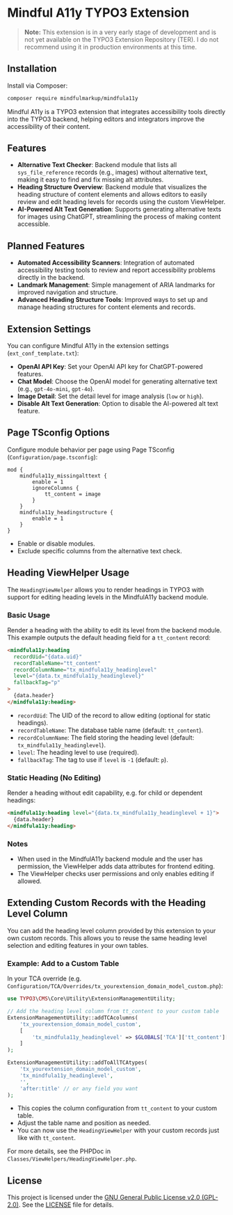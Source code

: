 # Mindful A11y TYPO3 Extension

> **Note:** This extension is in a very early stage of development and is not yet available on the TYPO3 Extension Repository (TER). I do not recommend using it in production environments at this time.

## Installation

Install via Composer:

```bash
composer require mindfulmarkup/mindfula11y
```

Mindful A11y is a TYPO3 extension that integrates accessibility tools directly into the TYPO3 backend, helping editors and integrators improve the accessibility of their content.

## Features

- **Alternative Text Checker**: Backend module that lists all `sys_file_reference` records (e.g., images) without alternative text, making it easy to find and fix missing alt attributes.
- **Heading Structure Overview**: Backend module that visualizes the heading structure of content elements and allows editors to easily review and edit heading levels for records using the custom ViewHelper.
- **AI-Powered Alt Text Generation**: Supports generating alternative texts for images using ChatGPT, streamlining the process of making content accessible.

## Planned Features

- **Automated Accessibility Scanners**: Integration of automated accessibility testing tools to review and report accessibility problems directly in the backend.
- **Landmark Management**: Simple management of ARIA landmarks for improved navigation and structure.
- **Advanced Heading Structure Tools**: Improved ways to set up and manage heading structures for content elements and records.

## Extension Settings

You can configure Mindful A11y in the extension settings (`ext_conf_template.txt`):

- **OpenAI API Key**: Set your OpenAI API key for ChatGPT-powered features.
- **Chat Model**: Choose the OpenAI model for generating alternative text (e.g., `gpt-4o-mini`, `gpt-4o`).
- **Image Detail**: Set the detail level for image analysis (`low` or `high`).
- **Disable Alt Text Generation**: Option to disable the AI-powered alt text feature.

## Page TSconfig Options

Configure module behavior per page using Page TSconfig (`Configuration/page.tsconfig`):

```
mod {
    mindfula11y_missingalttext {
        enable = 1
        ignoreColumns {
            tt_content = image
        }
    }
    mindfula11y_headingstructure {
        enable = 1
    }
}
```

- Enable or disable modules.
- Exclude specific columns from the alternative text check.

## Heading ViewHelper Usage

The `HeadingViewHelper` allows you to render headings in TYPO3 with support for editing heading levels in the MindfulA11y backend module.

### Basic Usage

Render a heading with the ability to edit its level from the backend module. This example outputs the default heading field for a `tt_content` record:

```html
<mindfula11y:heading
  recordUid="{data.uid}"
  recordTableName="tt_content"
  recordColumnName="tx_mindfula11y_headinglevel"
  level="{data.tx_mindfula11y_headinglevel}"
  fallbackTag="p"
>
  {data.header}
</mindfula11y:heading>
```

- `recordUid`: The UID of the record to allow editing (optional for static headings).
- `recordTableName`: The database table name (default: `tt_content`).
- `recordColumnName`: The field storing the heading level (default: `tx_mindfula11y_headinglevel`).
- `level`: The heading level to use (required).
- `fallbackTag`: The tag to use if `level` is `-1` (default: `p`).

### Static Heading (No Editing)

Render a heading without edit capability, e.g. for child or dependent headings:

```html
<mindfula11y:heading level="{data.tx_mindfula11y_headinglevel + 1}">
  {data.header}
</mindfula11y:heading>
```

### Notes

- When used in the MindfulA11y backend module and the user has permission, the ViewHelper adds data attributes for frontend editing.
- The ViewHelper checks user permissions and only enables editing if allowed.

## Extending Custom Records with the Heading Level Column

You can add the heading level column provided by this extension to your own custom records. This allows you to reuse the same heading level selection and editing features in your own tables.

### Example: Add to a Custom Table

In your TCA override (e.g. `Configuration/TCA/Overrides/tx_yourextension_domain_model_custom.php`):

```php
use TYPO3\CMS\Core\Utility\ExtensionManagementUtility;

// Add the heading level column from tt_content to your custom table
ExtensionManagementUtility::addTCAcolumns(
    'tx_yourextension_domain_model_custom',
    [
        'tx_mindfula11y_headinglevel' => $GLOBALS['TCA']['tt_content']['columns']['tx_mindfula11y_headinglevel'],
    ]
);

ExtensionManagementUtility::addToAllTCAtypes(
    'tx_yourextension_domain_model_custom',
    'tx_mindfula11y_headinglevel',
    '',
    'after:title' // or any field you want
);
```

- This copies the column configuration from `tt_content` to your custom table.
- Adjust the table name and position as needed.
- You can now use the `HeadingViewHelper` with your custom records just like with `tt_content`.

For more details, see the PHPDoc in `Classes/ViewHelpers/HeadingViewHelper.php`.


## License

This project is licensed under the [GNU General Public License v2.0 (GPL-2.0)](https://www.gnu.org/licenses/old-licenses/gpl-2.0.html). See the [LICENSE](LICENSE) file for details.
